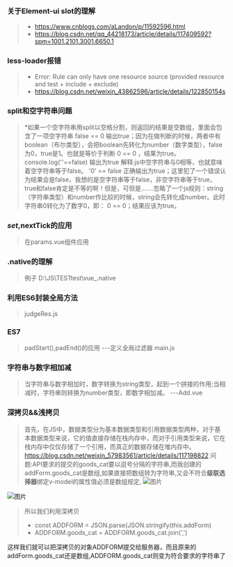 ### 关于Element-ui slot的理解
> * https://www.cnblogs.com/aLandon/p/11592596.html
> * https://blog.csdn.net/qq_44218173/article/details/117409592?spm=1001.2101.3001.6650.1

### less-loader报错
> * Error: Rule can only have one resource source (provided resource and test + include + exclude)
> * https://blog.csdn.net/weixin_43862596/article/details/122850154s

### split和空字符串问题
> *如果一个空字符串用split以空格分割，则返回的结果是空数组，里面会包含了一项空字符串
> false == 0 输出true；因为在做判断的时候，两者中有boolean（布尔类型），会把boolean先转化为number（数字类型），false为0，true是1。也就是等价于判断 0 == 0 ，结果为true。
> console.log(''==false) 输出为true 解释:js中空字符串与0相等，也就意味着空字符串等于false。
> '0' == false 正确输出为true；这里犯了一个错误认为结果会是false，我想的是空字符串等于false，非空字符串等于true，true和false肯定是不等的啊！但是，可但是.......忽略了一个js规则：string（字符串类型）和number作比较的时候，string会先转化成number。此时字符串0转化为了数字0，即： 0 == 0；结果应该为true。

### $set,$nextTick的应用
> 在params.vue组件应用

### .native的理解
> 例子 D:\JS\TESTtest\vue_.native

### 利用ES6封装全局方法
> judgeRes.js

### ES7 
> padStart(),padEnd()的应用 ---定义全局过滤器 main.js

### 字符串与数字相加减
> 当字符串与数字相加时，数字转换为string类型，起到一个拼接的作用;当相减时，字符串则转换为number类型，即数字相加减。 ---Add.vue

### 深拷贝&&浅拷贝
>首先，在JS中，数据类型分为基本数据类型和引用数据类型两种，对于基本数据类型来说，它的值直接存储在栈内存中，而对于引用类型来说，它在栈内存中仅仅存储了一个引用，而真正的数据存储在堆内存中。
https://blog.csdn.net/weixin_57983561/article/details/117198822
> 问题:API要求的提交的goods_cat要以逗号分隔的字符串,而我创建的addForm.goods_cat是数组,如果直接把数组转为字符串,又会不符合**级联选择器**绑定v-model的属性值必须是数组规定,
![图片](https://img-blog.csdnimg.cn/01f61b2cc5064afba25246d6677b9a66.png?x-oss-process=image/watermark,type_d3F5LXplbmhlaQ,shadow_50,text_Q1NETiBAd2VpeGluXzQ2NTgzODA1,size_10,color_FFFFFF,t_70,g_se,x_16)

![图片](https://img-blog.csdnimg.cn/b971c9afaa4141bfba424d69631c0d39.png?x-oss-process=image/watermark,type_d3F5LXplbmhlaQ,shadow_50,text_Q1NETiBAd2VpeGluXzQ2NTgzODA1,size_20,color_FFFFFF,t_70,g_se,x_16)

> 所以我们利用深拷贝
> * const ADDFORM = JSON.parse(JSON.stringify(this.addForm)
> * ADDFORM.goods_cat = ADDFORM.goods_cat.join(',')

这样我们就可以把深拷贝的对象ADDFORM提交给服务器，而且原来的addForm.goods_cat还是数组,ADDFORM.goods_cat则变为符合要求的字符串了